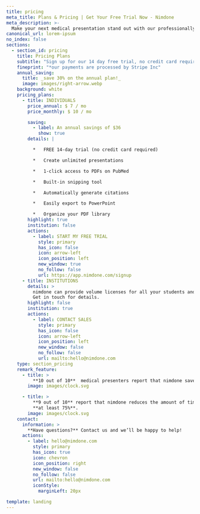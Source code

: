 ```yaml
---
title: pricing
meta_title: Plans & Pricing | Get Your Free Trial Now - Nimdone
meta_description: >-
  Make your next medical presentation stand out with our professionally designed PowerPoint templates. Our templates are easy to use and can be customized to fit your needs. Start creating presentations that will impress your audience today. Visit us to know our plans and pricing!
canonical_url: lorem-ipsum
no_index: false
sections:
  - section_id: pricing
    title: Pricing Plans
    subtitle: "Sign up for our 14 day free trial, no credit card required."
    fineprint: "*our payments are processed by Stripe Inc"
    annual_saving:
      title: _save 30% on the annual plan!_
      image: images/right-arrow.webp
    background: white
    pricing_plans:
      - title: INDIVIDUALS
        price_annual: $ 7 / mo
        price_monthly: $ 10 / mo

        saving:
          - label: An annual savings of $36
            show: true
        details: |

          *   FREE 14-day trial (no credit card required)

          *   Create unlimited presentations

          *   1-click access to PDFs on PubMed

          *   Built-in snipping tool

          *   Automatically generate citations

          *   Easily export to PowerPoint

          *   Organize your PDF library
        highlight: true
        institution: false
        actions:
          - label: START MY FREE TRIAL
            style: primary
            has_icon: false
            icon: arrow-left
            icon_position: left
            new_window: true
            no_follow: false
            url: https://app.nimdone.com/signup
      - title: INSTITUTIONS
        details: >
          nimdone can provide volume licenses for all your students and staff.
          Get in touch for details.
        highlight: false
        institution: true
        actions:
          - label: CONTACT SALES
            style: primary
            has_icon: false
            icon: arrow-left
            icon_position: left
            new_window: false
            no_follow: false
            url: mailto:hello@nimdone.com
    type: section_pricing
    remark_feature:
      - title: >
          **10 out of 10**  medical presenters report that nimdone saves them time.
        image: images/clock.svg

      - title: >
          **9 out of 10** report that nimdone reduces the amount of time they spend making presentations by 
          **at least 75%**.
        image: images/clock.svg
    contact:
      information: >
        **Have questions?** Contact us and we’ll be happy to help!
      actions:
        - label: hello@nimdone.com
          style: primary
          has_icon: true
          icon: chevron
          icon_position: right
          new_window: false
          no_follow: false
          url: mailto:hello@nimdone.com
          iconStyle:
            marginLeft: 20px

template: landing
---
```

